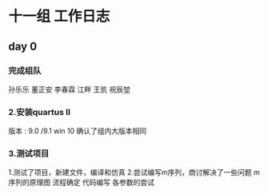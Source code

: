 # 十一组 工作日志

## day 0

### 完成组队
孙乐乐
董正安
李春霖
江畔
王凯
祝辰堃
### 2.安装quartus II
版本 : 9.0 /9.1
win 10
确认了组内大版本相同
### 3.测试项目
1.测试了项目，新建文件，编译和仿真
2.尝试编写m序列，商讨解决了一些问题
m序列的原理图
流程确定
代码编写
各参数的尝试




